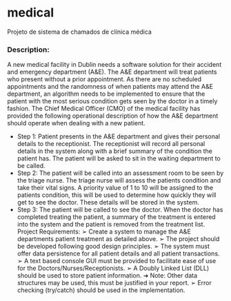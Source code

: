 # medical
Projeto de sistema de chamados de clínica médica

### Description:
A new medical facility in Dublin needs a software solution for their accident and emergency
department (A&E). The A&E department will treat patients who present without a prior
appointment. As there are no scheduled appointments and the randomness of when patients may
attend the A&E department, an algorithm needs to be implemented to ensure that the patient with
the most serious condition gets seen by the doctor in a timely fashion.
The Chief Medical Officer (CMO) of the medical facility has provided the following operational
description of how the A&E department should operate when dealing with a new patient.
* Step 1: Patient presents in the A&E department and gives their personal details to the receptionist.
The receptionist will record all personal details in the system along with a brief summary of
the condition the patient has. The patient will be asked to sit in the waiting department to be
called.
* Step 2: The patient will be called into an assessment room to be seen by the triage nurse. The triage
nurse will assess the patients condition and take their vital signs. A priority value of 1 to 10
will be assigned to the patients condition, this will be used to determine how quickly they
will get to see the doctor. These details will be stored in the system.
* Step 3: The patient will be called to see the doctor. When the doctor has completed treating the
patient, a summary of the treatment is entered into the system and the patient is removed
from the treatment list.
Project Requirements:
➢ Create a system to manage the A&E departments patient treatment as detailed above.
➢ The project should be developed following good design principles.
➢ The system must offer data persistence for all patient details and all patient transactions.
➢ A text based console GUI must be provided to facilitate ease of use for the Doctors/Nurses/Receptionists.
➢ A Doubly Linked List (DLL) should be used to store patient information.
➔ Note: Other data structures may be used, this must be justified in your report.
➢ Error checking (try/catch) should be used in the implementation.
